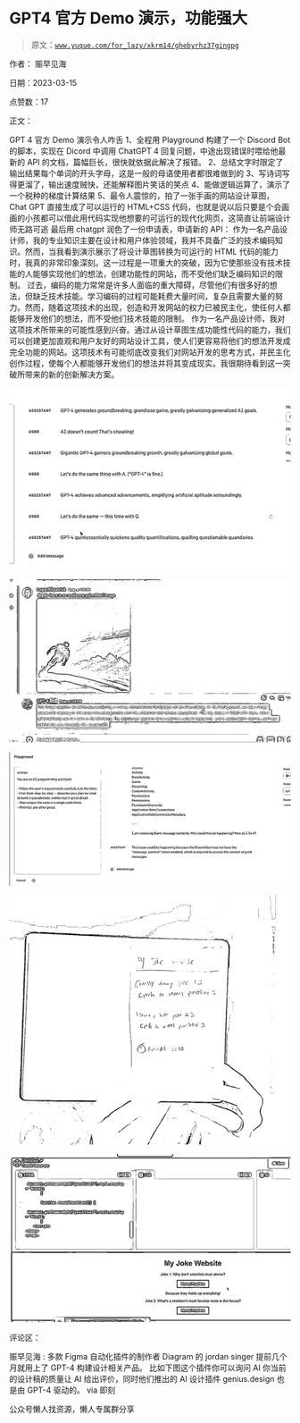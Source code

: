 # GPT4 官方 Demo 演示，功能强大

> 原文：[`www.yuque.com/for_lazy/xkrm14/ghebyrhz37gingpg`](https://www.yuque.com/for_lazy/xkrm14/ghebyrhz37gingpg)



作者： 赈早见海



日期：2023-03-15



点赞数：17



正文：



GPT 4 官方 Demo 演示令人咋舌 1、全程用 Playground 构建了一个 Discord Bot 的脚本，实现在 Dicord 中调用 ChatGPT 4 回复问题，中途出现错误时喂给他最新的 API 的文档，篇幅巨长，很快就依据此解决了报错。 2、总结文字时限定了输出结果每个单词的开头字母，这是一般的母语使用者都很难做到的 3、写诗词写得更溜了，输出速度贼快，还能解释图片笑话的笑点 4、能做逻辑运算了，演示了一个税种的梯度计算结果 5、最令人震惊的，拍了一张手画的网站设计草图，Chat GPT 直接生成了可以运行的 HTML+CSS 代码，也就是说以后只要是个会画画的小孩都可以借此用代码实现他想要的可运行的现代化网页，这简直让前端设计师无路可逃 最后用 chatgpt 润色了一份申请表，申请新的 API： 作为一名产品设计师，我的专业知识主要在设计和用户体验领域，我并不具备广泛的技术编码知识。然而，当我看到演示展示了将设计草图转换为可运行的 HTML 代码的能力时，我真的非常印象深刻。这一过程是一项重大的突破，因为它使那些没有技术技能的人能够实现他们的想法，创建功能性的网站，而不受他们缺乏编码知识的限制。 过去，编码的能力常常是许多人面临的重大障碍，尽管他们有很多好的想法，但缺乏技术技能。学习编码的过程可能耗费大量时间，复杂且需要大量的努力。然而，随着这项技术的出现，创造和开发网站的权力已被民主化，使任何人都能够开发他们的想法，而不受他们技术技能的限制。 作为一名产品设计师，我对这项技术所带来的可能性感到兴奋。通过从设计草图生成功能性代码的能力，我们可以创建更加直观和用户友好的网站设计工具，使人们更容易将他们的想法开发成完全功能的网站。这项技术有可能彻底改变我们对网站开发的思考方式，并民主化创作过程，使每个人都能够开发他们的想法并将其变成现实。我很期待看到这一突破所带来的新的创新解决方案。



![](img/f351204905c96334c4b0b8e3d36e0e25.png)  

![](img/4b400c9fdcc8891e7e14c24bb6cfb305.png)  

![](img/801b73756d60bdf2316fecfbce364a63.png)  

![](img/e3a74c9584503927e38308421cf364c7.png)  

![](img/bf12313d7ff4e87241121842c12254ee.png)  

评论区：



赈早见海 : 多款 Figma 自动化插件的制作者 Diagram 的 jordan singer 提前几个月就用上了 GPT-4 构建设计相关产品。 比如下图这个插件你可以询问 AI 你当前的设计稿的质量让 AI 给出评价，同时他们推出的 AI 设计插件 genius.design 也是由 GPT-4 驱动的。 via 即刻



公众号懒人找资源，懒人专属群分享

</ne-p></ne-p></ne-p></ne-p></ne-p>